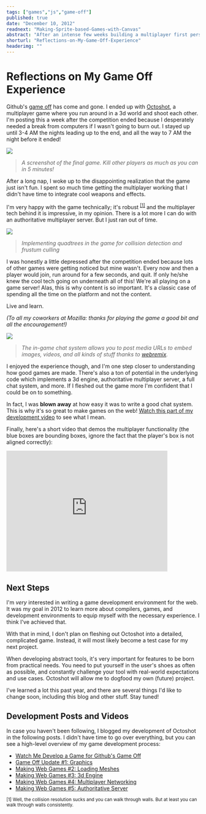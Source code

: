 ```yaml
---
tags: ["games","js","game-off"]
published: true
date: "December 10, 2012"
readnext: "Making-Sprite-based-Games-with-Canvas"
abstract: "After an intense few weeks building a multiplayer first person shooter on the web, I take a look at what I achieved and what I did wrong."
shorturl: "Reflections-on-My-Game-Off-Experience"
headerimg: ""
---
```


# Reflections on My Game Off Experience

Github's [game off](https://github.com/blog/1303-github-game-off) has come and gone. I ended up with [Octoshot](http://octoshot.jlongster.com/), a multiplayer game where you run around in a 3d world and shoot each other. I'm posting this a week after the competition ended because I desperately needed a break from computers if I wasn't going to burn out. I stayed up until 3-4 AM the nights leading up to the end, and all the way to 7 AM the night before it ended!

![](/s/game-off-2012-screens/final-1.png)

> *A screenshot of the final game. Kill other players as much as you can in 5 minutes!*

After a long nap, I woke up to the disappointing realization that the game just isn't fun. I spent so much time getting the multiplayer working that I didn't have time to integrate cool weapons and effects.

I'm very happy with the game technically; it's robust <sup><a href="#footnote1">[1]</a></sup> and the multiplayer tech behind it is impressive, in my opinion. There is a lot more I can do with an authoritative multiplayer server. But I just ran out of time.

![](/s/game-off-2012-screens/final-2.png)

> *Implementing quadtrees in the game for collision detection and frustum culling*

I was honestly a little depressed after the competition ended because lots of other games were getting noticed but mine wasn't. Every now and then a player would join, run around for a few seconds, and quit. If only he/she knew the cool tech going on underneath all of this! We're all playing on a game server! Alas, this is why content is so important. It's a classic case of spending all the time on the platform and not the content. 

Live and learn.

*(To all my coworkers at Mozilla: thanks for playing the game a good bit and all the encouragement!)*

![](/s/game-off-2012-screens/final-3.png)

> *The in-game chat system allows you to post media URLs to embed images, videos, and all kinds of stuff thanks to [webremix](https://github.com/ednapiranha/node-webremix).*

I enjoyed the experience though, and I'm one step closer to understanding how good games are made. There's also a ton of potential in the underlying code which implements a 3d engine, authoritative multiplayer server, a full chat system, and more. If I fleshed out the game more I'm confident that I could be on to something.

In fact, I was **blown away** at how easy it was to write a good chat system. This is why it's so great to make games on the web! [Watch this part of my development video](http://youtu.be/uc5vWBU543A?t=1m12s) to see what I mean.

Finally, here's a short video that demos the multiplayer functionality (the blue boxes are bounding boxes, ignore the fact that the player's box is not aligned correctly):

<iframe width="420" height="315" src="http://www.youtube.com/embed/AdkUhARV3pk" frameborder="0" allowfullscreen></iframe>

## Next Steps

I'm *very* interested in writing a game development environment for the web. It was my goal in 2012 to learn more about compilers, games, and development environments to equip myself with the necessary experience. I think I've achieved that.

With that in mind, I don't plan on fleshing out Octoshot into a detailed, complicated game. Instead, it will most likely become a test case for my next project.

When developing abstract tools, it's very important for features to be born from practical needs. You need to put yourself in the user's shoes as often as possible, and constantly challenge your tool with real-world expectations and use cases. Octoshot will allow me to dogfood my own (future) project.

I've learned a lot this past year, and there are several things I'd like to change soon, including this blog and other stuff. Stay tuned!

## Development Posts and Videos

In case you haven't been following, I blogged my development of Octoshot in the following posts. I didn't have time to go over everything, but you can see a high-level overview of my game development process:

* [Watch Me Develop a Game for Github's Game Off](/developing-games-for-github)
* [Game Off Update #1: Graphics](http://jlongster.com/Game-Off-Update--1--Graphics)
* [Making Web Games #2: Loading Meshes](http://jlongster.com/making-web-games-loading-meshes)
* [Making Web Games #3: 3d Engine](http://jlongster.com/making-web-games-3d-engine)
* [Making Web Games #4: Multiplayer Networking](http://jlongster.com/making-web-games-networking)
* [Making Web Games #5: Authoritative Server](http://jlongster.com/making-web-games-authoritative-server)

<sup id="footnote1">[1] Well, the collision resolution sucks and you can walk through walls. But at least you can walk through walls consistently.</sup>